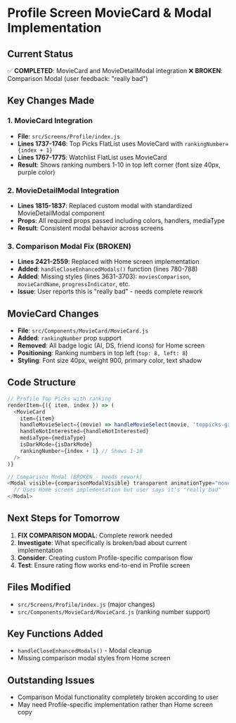 # Profile Screen MovieCard & Modal Implementation

## Current Status
✅ **COMPLETED**: MovieCard and MovieDetailModal integration
❌ **BROKEN**: Comparison Modal (user feedback: "really bad")

## Key Changes Made

### 1. MovieCard Integration
- **File**: `src/Screens/Profile/index.js`
- **Lines 1737-1746**: Top Picks FlatList uses MovieCard with `rankingNumber={index + 1}`
- **Lines 1767-1775**: Watchlist FlatList uses MovieCard
- **Result**: Shows ranking numbers 1-10 in top left corner (font size 40px, purple color)

### 2. MovieDetailModal Integration
- **Lines 1815-1837**: Replaced custom modal with standardized MovieDetailModal component
- **Props**: All required props passed including colors, handlers, mediaType
- **Result**: Consistent modal behavior across screens

### 3. Comparison Modal Fix (BROKEN)
- **Lines 2421-2559**: Replaced with Home screen implementation
- **Added**: `handleCloseEnhancedModals()` function (lines 780-788)
- **Added**: Missing styles (lines 3631-3703): `moviesComparison`, `movieCardName`, `progressIndicator`, etc.
- **Issue**: User reports this is "really bad" - needs complete rework

## MovieCard Changes
- **File**: `src/Components/MovieCard/MovieCard.js`
- **Added**: `rankingNumber` prop support
- **Removed**: All badge logic (AI, DS, friend icons) for Home screen
- **Positioning**: Ranking numbers in top left (`top: 8, left: 8`)
- **Styling**: Font size 40px, weight 900, primary color, text shadow

## Code Structure
```javascript
// Profile Top Picks with ranking
renderItem={({ item, index }) => (
  <MovieCard
    item={item}
    handleMovieSelect={(movie) => handleMovieSelect(movie, 'toppicks-grid')}
    handleNotInterested={handleNotInterested}
    mediaType={mediaType}
    isDarkMode={isDarkMode}
    rankingNumber={index + 1} // Shows 1-10
  />
)}

// Comparison Modal (BROKEN - needs rework)
<Modal visible={comparisonModalVisible} transparent animationType="none">
  // Uses Home screen implementation but user says it's "really bad"
</Modal>
```

## Next Steps for Tomorrow
1. **FIX COMPARISON MODAL**: Complete rework needed
2. **Investigate**: What specifically is broken/bad about current implementation
3. **Consider**: Creating custom Profile-specific comparison flow
4. **Test**: Ensure rating flow works end-to-end in Profile screen

## Files Modified
- `src/Screens/Profile/index.js` (major changes)
- `src/Components/MovieCard/MovieCard.js` (ranking number support)

## Key Functions Added
- `handleCloseEnhancedModals()` - Modal cleanup
- Missing comparison modal styles from Home screen

## Outstanding Issues
- Comparison Modal functionality completely broken according to user
- May need Profile-specific implementation rather than Home screen copy